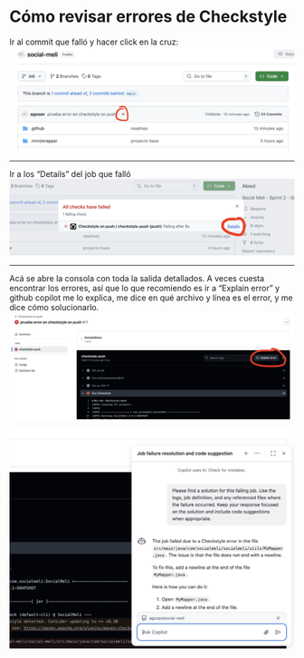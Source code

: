 # Cómo revisar errores de Checkstyle

Ir al commit que falló y hacer click en la cruz:  
![](../src/main/resources/static/image1.png)

---

Ir a los “Details” del job que falló  
![](../src/main/resources/static/image2.png)

---

Acá se abre la consola con toda la salida detallados. A veces cuesta encontrar los errores, así que lo que recomiendo es ir a “Explain error” y github copilot me lo explica, me dice en qué archivo y línea es el error, y me dice cómo solucionarlo.  
![](../src/main/resources/static/image3.png)

![](../src/main/resources/static/image4.png)
